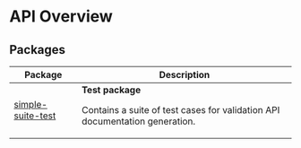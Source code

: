 # API Overview

## Packages

| Package | Description |
| --- | --- |
| [simple-suite-test](./simple-suite-test) | <b>Test package</b> <p>Contains a suite of test cases for validation API documentation generation.</p> |
